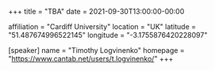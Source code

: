 +++
title = "TBA"
date = 2021-09-30T13:00:00-00:00

affiliation = "Cardiff University"
location = "UK"
latitude = "51.487674996522145"
longitude = "-3.1755876420228097"

[speaker]
  name = "Timothy Logvinenko"
  homepage = "https://www.cantab.net/users/t.logvinenko/"
+++
